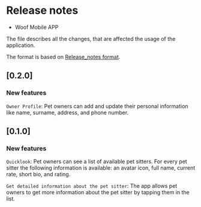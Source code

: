  # Release notes

- Woof Mobile APP

The file describes all the changes, that are affected the usage of the application.

The format is based on [Release_notes format](https://github.com/ios-course/ironfoudation-team-project/wiki/Release_notes-format).

## [0.2.0]

### New features

`Owner Profile`: Pet owners can add and update their personal information like name, surname, address, and phone number.

## [0.1.0]

### New features

`Quicklook`: Pet owners can see a list of available pet sitters. For every pet sitter the following information is available: an avatar icon, full name, current rate, short bio, and rating.

`Get detailed information about the pet sitter`: The app allows pet owners to get more information about the pet sitter by tapping them in the list.
